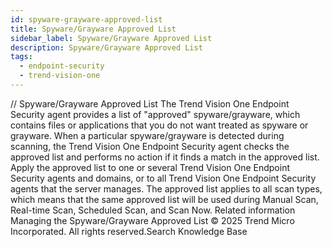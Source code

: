 ```yaml
---
id: spyware-grayware-approved-list
title: Spyware/Grayware Approved List
sidebar_label: Spyware/Grayware Approved List
description: Spyware/Grayware Approved List
tags:
  - endpoint-security
  - trend-vision-one
---
```


/*<![CDATA[*/ $('#title').html($('meta[name=map-description]').attr('content')); /*]]>*/ Spyware/Grayware Approved List The Trend Vision One Endpoint Security agent provides a list of "approved" spyware/grayware, which contains files or applications that you do not want treated as spyware or grayware. When a particular spyware/grayware is detected during scanning, the Trend Vision One Endpoint Security agent checks the approved list and performs no action if it finds a match in the approved list. Apply the approved list to one or several Trend Vision One Endpoint Security agents and domains, or to all Trend Vision One Endpoint Security agents that the server manages. The approved list applies to all scan types, which means that the same approved list will be used during Manual Scan, Real-time Scan, Scheduled Scan, and Scan Now. Related information Managing the Spyware/Grayware Approved List © 2025 Trend Micro Incorporated. All rights reserved.Search Knowledge Base